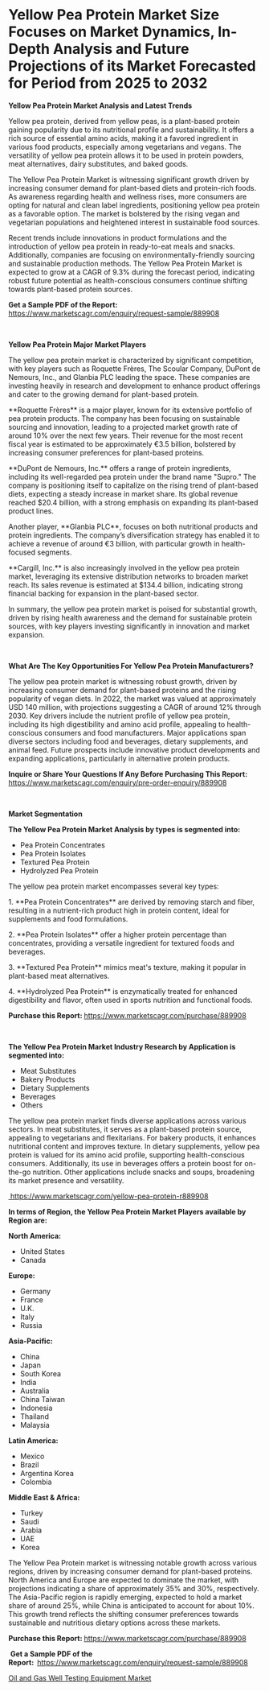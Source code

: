 <p><h1>Yellow Pea Protein Market Size Focuses on Market Dynamics, In-Depth Analysis and Future Projections of its Market Forecasted for Period from 2025 to 2032</h1></p><p><strong>Yellow Pea Protein Market Analysis and Latest Trends</strong></p>
<p><p>Yellow pea protein, derived from yellow peas, is a plant-based protein gaining popularity due to its nutritional profile and sustainability. It offers a rich source of essential amino acids, making it a favored ingredient in various food products, especially among vegetarians and vegans. The versatility of yellow pea protein allows it to be used in protein powders, meat alternatives, dairy substitutes, and baked goods.</p><p>The Yellow Pea Protein Market is witnessing significant growth driven by increasing consumer demand for plant-based diets and protein-rich foods. As awareness regarding health and wellness rises, more consumers are opting for natural and clean label ingredients, positioning yellow pea protein as a favorable option. The market is bolstered by the rising vegan and vegetarian populations and heightened interest in sustainable food sources.</p><p>Recent trends include innovations in product formulations and the introduction of yellow pea protein in ready-to-eat meals and snacks. Additionally, companies are focusing on environmentally-friendly sourcing and sustainable production methods. The Yellow Pea Protein Market is expected to grow at a CAGR of 9.3% during the forecast period, indicating robust future potential as health-conscious consumers continue shifting towards plant-based protein sources.</p></p>
<p><strong>Get a Sample PDF of the Report:&nbsp;</strong> <a href="https://www.marketscagr.com/enquiry/request-sample/889908?utm_campaign=2202&utm_medium=2&utm_source=Github&utm_content=ia&utm_term=28022025&utm_id=yellow-pea-protein">https://www.marketscagr.com/enquiry/request-sample/889908</a></p>
<p>&nbsp;</p>
<p><strong>Yellow Pea Protein Major Market Players</strong></p>
<p><p>The yellow pea protein market is characterized by significant competition, with key players such as Roquette Frères, The Scoular Company, DuPont de Nemours, Inc., and Glanbia PLC leading the space. These companies are investing heavily in research and development to enhance product offerings and cater to the growing demand for plant-based protein.</p><p>**Roquette Frères** is a major player, known for its extensive portfolio of pea protein products. The company has been focusing on sustainable sourcing and innovation, leading to a projected market growth rate of around 10% over the next few years. Their revenue for the most recent fiscal year is estimated to be approximately €3.5 billion, bolstered by increasing consumer preferences for plant-based proteins.</p><p>**DuPont de Nemours, Inc.** offers a range of protein ingredients, including its well-regarded pea protein under the brand name "Supro." The company is positioning itself to capitalize on the rising trend of plant-based diets, expecting a steady increase in market share. Its global revenue reached $20.4 billion, with a strong emphasis on expanding its plant-based product lines.</p><p>Another player, **Glanbia PLC**, focuses on both nutritional products and protein ingredients. The company’s diversification strategy has enabled it to achieve a revenue of around €3 billion, with particular growth in health-focused segments.</p><p>**Cargill, Inc.** is also increasingly involved in the yellow pea protein market, leveraging its extensive distribution networks to broaden market reach. Its sales revenue is estimated at $134.4 billion, indicating strong financial backing for expansion in the plant-based sector.</p><p>In summary, the yellow pea protein market is poised for substantial growth, driven by rising health awareness and the demand for sustainable protein sources, with key players investing significantly in innovation and market expansion.</p></p>
<p>&nbsp;</p>
<p><strong>What Are The Key Opportunities For Yellow Pea Protein Manufacturers?</strong></p>
<p><p>The yellow pea protein market is witnessing robust growth, driven by increasing consumer demand for plant-based proteins and the rising popularity of vegan diets. In 2022, the market was valued at approximately USD 140 million, with projections suggesting a CAGR of around 12% through 2030. Key drivers include the nutrient profile of yellow pea protein, including its high digestibility and amino acid profile, appealing to health-conscious consumers and food manufacturers. Major applications span diverse sectors including food and beverages, dietary supplements, and animal feed. Future prospects include innovative product developments and expanding applications, particularly in alternative protein products.</p></p>
<p><strong>Inquire or Share Your Questions If Any Before Purchasing This Report:</strong> <a href="https://www.marketscagr.com/enquiry/pre-order-enquiry/889908?utm_campaign=2202&utm_medium=2&utm_source=Github&utm_content=ia&utm_term=28022025&utm_id=yellow-pea-protein">https://www.marketscagr.com/enquiry/pre-order-enquiry/889908</a></p>
<p>&nbsp;</p>
<p><strong>Market Segmentation</strong></p>
<p><strong>The Yellow Pea Protein Market Analysis by types is segmented into:</strong></p>
<p><ul><li>Pea Protein Concentrates</li><li>Pea Protein Isolates</li><li>Textured Pea Protein</li><li>Hydrolyzed Pea Protein</li></ul></p>
<p><p>The yellow pea protein market encompasses several key types: </p><p>1. **Pea Protein Concentrates** are derived by removing starch and fiber, resulting in a nutrient-rich product high in protein content, ideal for supplements and food formulations.</p><p>   </p><p>2. **Pea Protein Isolates** offer a higher protein percentage than concentrates, providing a versatile ingredient for textured foods and beverages.</p><p>3. **Textured Pea Protein** mimics meat's texture, making it popular in plant-based meat alternatives.</p><p>4. **Hydrolyzed Pea Protein** is enzymatically treated for enhanced digestibility and flavor, often used in sports nutrition and functional foods.</p></p>
<p><strong>Purchase this Report:&nbsp;</strong><a href="https://www.marketscagr.com/purchase/889908?utm_campaign=2202&utm_medium=2&utm_source=Github&utm_content=ia&utm_term=28022025&utm_id=yellow-pea-protein">https://www.marketscagr.com/purchase/889908</a></p>
<p>&nbsp;</p>
<p><strong>The Yellow Pea Protein Market Industry Research by Application is segmented into:</strong></p>
<p><ul><li>Meat Substitutes</li><li>Bakery Products</li><li>Dietary Supplements</li><li>Beverages</li><li>Others</li></ul></p>
<p><p>The yellow pea protein market finds diverse applications across various sectors. In meat substitutes, it serves as a plant-based protein source, appealing to vegetarians and flexitarians. For bakery products, it enhances nutritional content and improves texture. In dietary supplements, yellow pea protein is valued for its amino acid profile, supporting health-conscious consumers. Additionally, its use in beverages offers a protein boost for on-the-go nutrition. Other applications include snacks and soups, broadening its market presence and versatility.</p></p>
<p><a href="https://www.marketscagr.com/yellow-pea-protein-r889908?utm_campaign=2202&utm_medium=2&utm_source=Github&utm_content=ia&utm_term=28022025&utm_id=yellow-pea-protein">&nbsp;https://www.marketscagr.com/yellow-pea-protein-r889908</a></p>
<p><strong>In terms of Region, the Yellow Pea Protein Market Players available by Region are:</strong></p>
<p>
    <p> <strong> North America: </strong>
        <ul>
            <li>United States</li>
            <li>Canada</li>
        </ul>
        </p> 
    <p> <strong> Europe: </strong>
        <ul>
            <li>Germany</li>
            <li>France</li>
            <li>U.K.</li>
            <li>Italy</li>
            <li>Russia</li>
        </ul>
        </p> 
    <p> <strong> Asia-Pacific: </strong>
        <ul>
            <li>China</li>
            <li>Japan</li>
            <li>South Korea</li>
            <li>India</li>
            <li>Australia</li>
            <li>China Taiwan</li>
            <li>Indonesia</li>
            <li>Thailand</li>
            <li>Malaysia</li>
        </ul>
        </p> 
    <p> <strong> Latin America: </strong>
        <ul>
            <li>Mexico</li>
            <li>Brazil</li>
            <li>Argentina Korea</li>
            <li>Colombia</li>
        </ul>
        </p> 
    <p> <strong> Middle East & Africa: </strong>
        <ul>
            <li>Turkey</li>
            <li>Saudi</li>
            <li>Arabia</li>
            <li>UAE</li>
            <li>Korea</li>
        </ul>
    </p>
    </p>
<p><p>The Yellow Pea Protein market is witnessing notable growth across various regions, driven by increasing consumer demand for plant-based proteins. North America and Europe are expected to dominate the market, with projections indicating a share of approximately 35% and 30%, respectively. The Asia-Pacific region is rapidly emerging, expected to hold a market share of around 25%, while China is anticipated to account for about 10%. This growth trend reflects the shifting consumer preferences towards sustainable and nutritious dietary options across these markets.</p></p>
<p><strong>Purchase this Report: </strong><a href="https://www.marketscagr.com/purchase/889908?utm_campaign=2202&utm_medium=2&utm_source=Github&utm_content=ia&utm_term=28022025&utm_id=yellow-pea-protein">https://www.marketscagr.com/purchase/889908</a></p>
<p>&nbsp;<strong>Get a Sample PDF of the Report:&nbsp;&nbsp;</strong><a href="https://www.marketscagr.com/enquiry/request-sample/889908?utm_campaign=2202&utm_medium=2&utm_source=Github&utm_content=ia&utm_term=28022025&utm_id=yellow-pea-protein">https://www.marketscagr.com/enquiry/request-sample/889908</a></p>
<p><strong></strong></p>
<p><p><a href="https://github.com/vigoseiler/Market-Research-Report-List-1/blob/main/oil-and-gas-well-testing-equipment-market.md?utm_campaign=2202&utm_medium=2&utm_source=Github&utm_content=ia&utm_term=28022025&utm_id=yellow-pea-protein">Oil and Gas Well Testing Equipment Market</a></p></p>